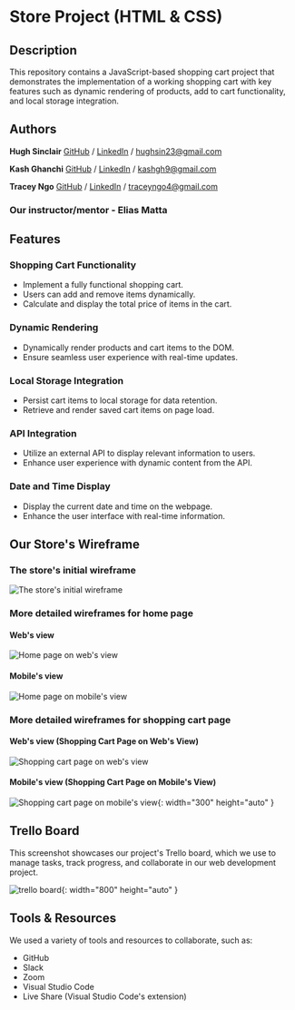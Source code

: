 # Store Project (HTML & CSS)

## Description

This repository contains a JavaScript-based shopping cart project that demonstrates the implementation of a working shopping cart with key features such as dynamic rendering of products, add to cart functionality, and local storage integration.

## Authors

__Hugh Sinclair__
[GitHub](https://github.com/Hughsin23 "Hugh's GitHub") / [LinkedIn](https://www.linkedin.com/in/hugh-sinclair-dev/ "Hugh's LinkedIn") / <hughsin23@gmail.com>

__Kash Ghanchi__
[GitHub](https://github.com/kxxg1 "Kash's GitHub") / [LinkedIn](http://linkedin.com/in/kashg1/ "Kash's LinkedIn") / <kashgh9@gmail.com>

__Tracey Ngo__
[GitHub](https://github.com/NTracey "Tracey's GitHub") / [LinkedIn](https://www.linkedin.com/in/tracey-ngo/ "Tracey's LinkedIn") / <traceyngo4@gmail.com>

### Our instructor/mentor - __Elias Matta__

## Features

### Shopping Cart Functionality

* Implement a fully functional shopping cart.
* Users can add and remove items dynamically.
* Calculate and display the total price of items in the cart.

### Dynamic Rendering

* Dynamically render products and cart items to the DOM.
* Ensure seamless user experience with real-time updates.

### Local Storage Integration

* Persist cart items to local storage for data retention.
* Retrieve and render saved cart items on page load.

### API Integration

* Utilize an external API to display relevant information to users.
* Enhance user experience with dynamic content from the API.

### Date and Time Display

* Display the current date and time on the webpage.
* Enhance the user interface with real-time information.

## Our Store's Wireframe

### The store's initial wireframe

![The store's initial wireframe](./images/store_wireframe.png)

### More detailed wireframes for home page

#### Web's view

![Home page on web's view](./images/homepage_web.png)

#### Mobile's view

![Home page on mobile's view](./images/homepage_mobile.png)

### More detailed wireframes for shopping cart page

#### Web's view (Shopping Cart Page on Web's View)

![Shopping cart page on web's view](./images/cart_web.png)

#### Mobile's view (Shopping Cart Page on Mobile's View)

![Shopping cart page on mobile's view](./images/cart_mobile.png){: width="300" height="auto" }

## Trello Board

This screenshot showcases our project's Trello board, which we use to manage tasks, track progress, and collaborate in our web development project.

![trello board](./images/trello_board.png){: width="800" height="auto" }

## Tools & Resources

We used a variety of tools and resources to collaborate, such as:

* GitHub
* Slack
* Zoom
* Visual Studio Code
* Live Share (Visual Studio Code's extension)
